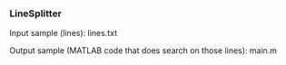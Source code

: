 ### LineSplitter

Input sample (lines): lines.txt

Output sample (MATLAB code that does search on those lines): main.m

